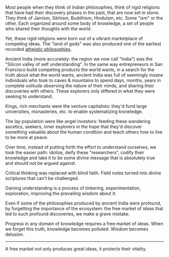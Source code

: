 Most people when they think of Indian philosophies, think of rigid religions that have had their discovery phases in the past, that are now set in stone. They think of Jainism, Sikhism, Buddhism, Hinduism, etc. Some "ism" or the other. Each organized around some body of knowledge, a set of people who shared their thoughts with the world.

Yet, these rigid religions were born out of a vibrant marketplace of competing ideas. The "land of gods" was also produced one of the earliest recorded [atheistic philosophies](https://en.wikipedia.org/wiki/%C4%80stika_and_n%C4%81stika).

Ancient India (more accurately: the region we now call "India") was the "Silicon valley of self understanding". In the same way entrepreneurs in San Francisco build competing products the world wants, in a search for the truth about what the world wants, ancient India was full of seemingly insane individuals who took to caves & mountains to spend days, months, years in complete solitude observing the nature of their minds, and sharing their discoveries with others. These explorers only differed in what they were seeking to understand.

Kings, rich merchants were the venture capitalists: they'd fund large universities, monasteries, etc. to enable systematizing knowledge.

The lay population were like angel investors: feeding these wandering ascetics, seekers, inner explorers in the hope that they'd discover something valuable about the human condition and teach others how to live to be more at peace.

Over time, instead of putting forth the effort to understand ourselves, we took the easier path: idolize, deify these "researchers", codify their knowledge and take it to be some divine message that is absolutely true and should not be argued against.

Critical thinking was replaced with blind faith.
Field notes turned into divine scriptures that can't be challenged.

Gaining understanding is a process of tinkering, experimentation, exploration, improving the prevailing wisdom about it.

Even if some of the philosophies produced by ancient India were profound, by forgetting the importance of the ecosystem: the free market of ideas that led to such profound discoveries, we make a grave mistake.

Progress in any domain of knowledge requires a free market of ideas. When we forget this truth, knowledge becomes polluted. Wisdom becomes delusion.

---

A free market not only produces great ideas, it protects their vitality.
